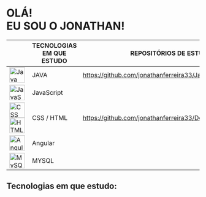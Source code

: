 # OLÁ! <br/>EU SOU O JONATHAN!

|                |TECNOLOGIAS EM QUE ESTUDO      |REPOSITÓRIOS DE ESTUDO/PORTFÓLIO      |
|----------------|-------------------------------|--------------------------------------|
|<img align="left" alt="Java" width="40px" src="https://cdn.jsdelivr.net/npm/simple-icons@3.13.0/icons/java.svg" />            |JAVA            |https://github.com/jonathanferreira33/Java_Udemy_LeonardoMouraLeitao                     |
|<img align="left" alt="JavaScript" width="40px" src="https://cdn.jsdelivr.net/npm/simple-icons@3.13.0/icons/javascript.svg" />      |JavaScript            |            |
|<img align="left" alt="CSS" width="40px" src="https://cdn.jsdelivr.net/npm/simple-icons@3.13.0/icons/css3.svg" /><img align="left" alt="HTML" width="40px" src="https://cdn.jsdelivr.net/npm/simple-icons@3.13.0/icons/html5.svg" />      |CSS / HTML |https://github.com/jonathanferreira33/Desafios-30-dias-de-CSS|
|<img align="left" alt="Angular" width="40px" src="https://cdn.jsdelivr.net/npm/simple-icons@3.13.0/icons/angularjs.svg" />         |Angular  ||
|<img align="left" alt="MySQL" width="40px" src="https://cdn.jsdelivr.net/npm/simple-icons@3.13.0/icons/mysql.svg" />|MYSQL||

## Tecnologias em que estudo:











